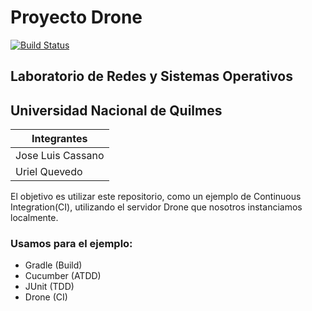 # Proyecto Drone 

[![Build Status](http://532e43a9.ngrok.io/api/badges/cassa10/tpLaboDrone/status.svg)](http://532e43a9.ngrok.io/cassa10/tpLaboDrone)

## Laboratorio de Redes y Sistemas Operativos
## Universidad Nacional de Quilmes


Integrantes |
------------|
Jose Luis Cassano|
Uriel Quevedo|

El objetivo es utilizar este repositorio, como un ejemplo de Continuous Integration(CI), utilizando el servidor Drone que nosotros instanciamos localmente.

### Usamos para el ejemplo:
- Gradle (Build)
- Cucumber (ATDD)
- JUnit (TDD)
- Drone (CI)



